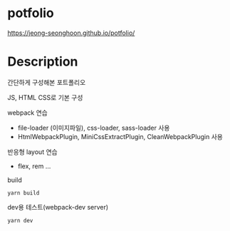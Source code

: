 # potfolio

https://jeong-seonghoon.github.io/potfolio/

# Description

간단하게 구성해본 포트폴리오

JS, HTML CSS로 기본 구성

webpack 연습

- file-loader (이미지파일), css-loader, sass-loader 사용
- HtmlWebpackPlugin, MiniCssExtractPlugin, CleanWebpackPlugin 사용

반응형 layout 연습

- flex, rem ...

build

```
yarn build
```

dev용 테스트(webpack-dev server)

```
yarn dev
```

